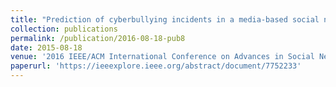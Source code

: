 ```yaml
---
title: "Prediction of cyberbullying incidents in a media-based social network"
collection: publications
permalink: /publication/2016-08-18-pub8
date: 2015-08-18
venue: '2016 IEEE/ACM International Conference on Advances in Social Networks Analysis and Mining (ASONAM)'
paperurl: 'https://ieeexplore.ieee.org/abstract/document/7752233'
---
```

